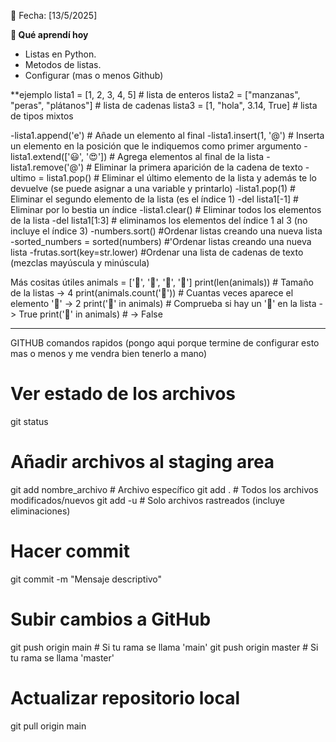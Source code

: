 📅 Fecha: [13/5/2025]

**📖 Qué aprendí hoy**
- Listas en Python.
- Metodos de listas.
- Configurar (mas o menos Github)

**ejemplo
lista1 = [1, 2, 3, 4, 5] # lista de enteros
lista2 = ["manzanas", "peras", "plátanos"] # lista de cadenas
lista3 = [1, "hola", 3.14, True] # lista de tipos mixtos

-lista1.append('e') # Añade un elemento al final
-lista1.insert(1, '@') # Inserta un elemento en la posición que le indiquemos como primer argumento
-lista1.extend(['😃', '😍']) # Agrega elementos al final de la lista
-lista1.remove('@') # Eliminar la primera aparición de la cadena de texto 
-ultimo = lista1.pop() # Eliminar el último elemento de la lista y además te lo devuelve (se puede asignar a una variable y printarlo)
-lista1.pop(1) # Eliminar el segundo elemento de la lista (es el índice 1)
-del lista1[-1] # Eliminar por lo bestia un índice
-lista1.clear() # Eliminar todos los elementos de la lista
-del lista1[1:3] # eliminamos los elementos del índice 1 al 3 (no incluye el índice 3)
-numbers.sort() #Ordenar listas creando una nueva lista
-sorted_numbers = sorted(numbers) #'Ordenar listas creando una nueva lista
-frutas.sort(key=str.lower) #Ordenar una lista de cadenas de texto (mezclas mayúscula y minúscula)

Más cositas útiles
animals = ['🐶', '🐼', '🐨', '🐶']
print(len(animals)) # Tamaño de la listas -> 4
print(animals.count('🐶')) # Cuantas veces aparece el elemento '🐶' -> 2
print('🐼' in animals) # Comprueba si hay un '🐼' en la lista -> True
print('🐹' in animals) # -> False

----------------------------------------------------------------

GITHUB comandos rapidos (pongo aqui porque termine de configurar esto mas o menos y me vendra bien tenerlo a mano)


# Ver estado de los archivos
git status

# Añadir archivos al staging area
git add nombre_archivo      # Archivo específico
git add .                   # Todos los archivos modificados/nuevos
git add -u                  # Solo archivos rastreados (incluye eliminaciones)

# Hacer commit
git commit -m "Mensaje descriptivo"

# Subir cambios a GitHub
git push origin main        # Si tu rama se llama 'main'
git push origin master      # Si tu rama se llama 'master'

# Actualizar repositorio local
git pull origin main
